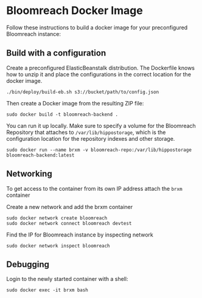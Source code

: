 # Bloomreach Docker Image

Follow these instructions to build a docker image for your preconfigured Bloomreach instance:

## Build with a configuration

Create a preconfigured ElasticBeanstalk distribution. The Dockerfile knows how to unzip it and place the 
configurations in the correct location for the docker image. 

    ./bin/deploy/build-eb.sh s3://bucket/path/to/config.json

Then create a Docker image from the resulting ZIP file:

    sudo docker build -t bloomreach-backend .

You can run it up locally. Make sure to specify a volume for the Bloomreach Repository that attaches to
`/var/lib/hippostorage`, which is the configuration location for the repository indexes and other storage.

    sudo docker run --name brxm -v bloomreach-repo:/var/lib/hippostorage bloomreach-backend:latest

## Networking

To get access to the container from its own IP address attach the `brxm` container 

Create a new network and add the brxm container

    sudo docker network create bloomreach
    sudo docker network connect bloomreach devtest

Find the IP for Bloomreach instance by inspecting network

    sudo docker network inspect bloomreach

## Debugging

Login to the newly started container with a shell:

    sudo docker exec -it brxm bash

